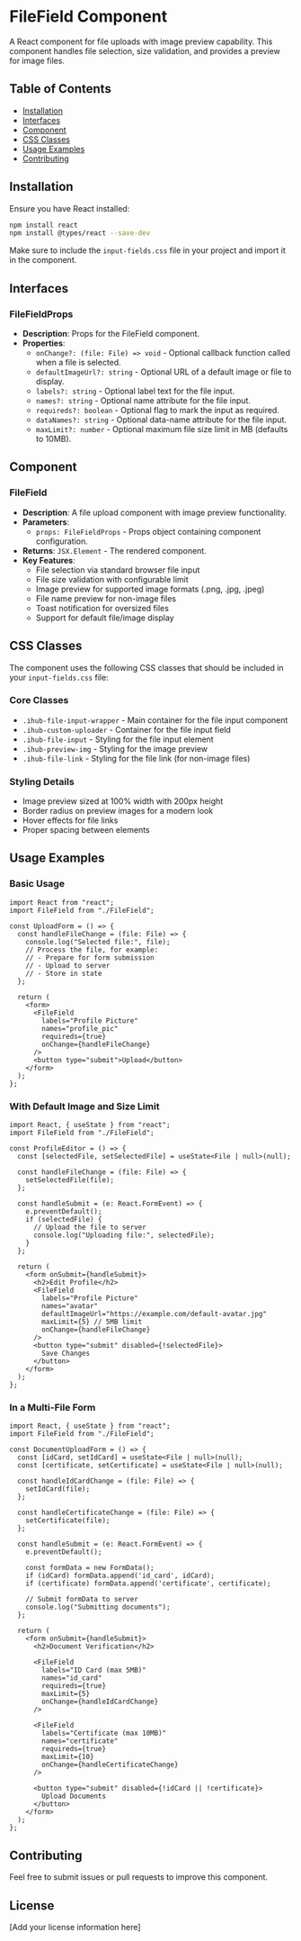 # FileField Component

A React component for file uploads with image preview capability. This component handles file selection, size validation, and provides a preview for image files.

## Table of Contents
- [Installation](#installation)
- [Interfaces](#interfaces)
- [Component](#component)
- [CSS Classes](#css-classes)
- [Usage Examples](#usage-examples)
- [Contributing](#contributing)

## Installation

Ensure you have React installed:

```bash
npm install react
npm install @types/react --save-dev
```

Make sure to include the `input-fields.css` file in your project and import it in the component.

## Interfaces

### FileFieldProps
- **Description**: Props for the FileField component.
- **Properties**:
  - `onChange?: (file: File) => void` - Optional callback function called when a file is selected.
  - `defaultImageUrl?: string` - Optional URL of a default image or file to display.
  - `labels?: string` - Optional label text for the file input.
  - `names?: string` - Optional name attribute for the file input.
  - `requireds?: boolean` - Optional flag to mark the input as required.
  - `dataNames?: string` - Optional data-name attribute for the file input.
  - `maxLimit?: number` - Optional maximum file size limit in MB (defaults to 10MB).

## Component

### FileField
- **Description**: A file upload component with image preview functionality.
- **Parameters**:
  - `props: FileFieldProps` - Props object containing component configuration.
- **Returns**: `JSX.Element` - The rendered component.
- **Key Features**:
  - File selection via standard browser file input
  - File size validation with configurable limit
  - Image preview for supported image formats (.png, .jpg, .jpeg)
  - File name preview for non-image files
  - Toast notification for oversized files
  - Support for default file/image display

## CSS Classes

The component uses the following CSS classes that should be included in your `input-fields.css` file:

### Core Classes
- `.ihub-file-input-wrapper` - Main container for the file input component
- `.ihub-custom-uploader` - Container for the file input field
- `.ihub-file-input` - Styling for the file input element
- `.ihub-preview-img` - Styling for the image preview
- `.ihub-file-link` - Styling for the file link (for non-image files)

### Styling Details
- Image preview sized at 100% width with 200px height
- Border radius on preview images for a modern look
- Hover effects for file links
- Proper spacing between elements

## Usage Examples

### Basic Usage
```tsx
import React from "react";
import FileField from "./FileField";

const UploadForm = () => {
  const handleFileChange = (file: File) => {
    console.log("Selected file:", file);
    // Process the file, for example:
    // - Prepare for form submission
    // - Upload to server
    // - Store in state
  };

  return (
    <form>
      <FileField 
        labels="Profile Picture" 
        names="profile_pic"
        requireds={true}
        onChange={handleFileChange}
      />
      <button type="submit">Upload</button>
    </form>
  );
};
```

### With Default Image and Size Limit
```tsx
import React, { useState } from "react";
import FileField from "./FileField";

const ProfileEditor = () => {
  const [selectedFile, setSelectedFile] = useState<File | null>(null);
  
  const handleFileChange = (file: File) => {
    setSelectedFile(file);
  };
  
  const handleSubmit = (e: React.FormEvent) => {
    e.preventDefault();
    if (selectedFile) {
      // Upload the file to server
      console.log("Uploading file:", selectedFile);
    }
  };

  return (
    <form onSubmit={handleSubmit}>
      <h2>Edit Profile</h2>
      <FileField 
        labels="Profile Picture" 
        names="avatar"
        defaultImageUrl="https://example.com/default-avatar.jpg"
        maxLimit={5} // 5MB limit
        onChange={handleFileChange}
      />
      <button type="submit" disabled={!selectedFile}>
        Save Changes
      </button>
    </form>
  );
};
```

### In a Multi-File Form
```tsx
import React, { useState } from "react";
import FileField from "./FileField";

const DocumentUploadForm = () => {
  const [idCard, setIdCard] = useState<File | null>(null);
  const [certificate, setCertificate] = useState<File | null>(null);
  
  const handleIdCardChange = (file: File) => {
    setIdCard(file);
  };
  
  const handleCertificateChange = (file: File) => {
    setCertificate(file);
  };
  
  const handleSubmit = (e: React.FormEvent) => {
    e.preventDefault();
    
    const formData = new FormData();
    if (idCard) formData.append('id_card', idCard);
    if (certificate) formData.append('certificate', certificate);
    
    // Submit formData to server
    console.log("Submitting documents");
  };

  return (
    <form onSubmit={handleSubmit}>
      <h2>Document Verification</h2>
      
      <FileField 
        labels="ID Card (max 5MB)" 
        names="id_card"
        requireds={true}
        maxLimit={5}
        onChange={handleIdCardChange}
      />
      
      <FileField 
        labels="Certificate (max 10MB)" 
        names="certificate"
        requireds={true}
        maxLimit={10}
        onChange={handleCertificateChange}
      />
      
      <button type="submit" disabled={!idCard || !certificate}>
        Upload Documents
      </button>
    </form>
  );
};
```

## Contributing
Feel free to submit issues or pull requests to improve this component.

## License
[Add your license information here]